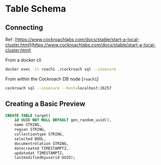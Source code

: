 # Table Schema

## Connecting

Ref: [https://www.cockroachlabs.com/docs/stable/start-a-local-cluster.html](https://www.cockroachlabs.com/docs/stable/start-a-local-cluster.html)

From a docker cli

```bash
docker exec -it roach1 ./cockroach sql --insecure
```

From within the Cockroach DB node [`roach1`]

```bash
cockroach sql --insecure --host=localhost:26257
```

## Creating a Basic Preview

```sql
CREATE TABLE target(
    id UUID NOT NULL DEFAULT gen_random_uuid(),
    name STRING,
    region STRING,
    collectiontype STRING,
    selected BOOL,
    documentrelation STRING,
    datecreated TIMESTAMPTZ,
    updatedat TIMESTAMPTZ,
    lastmodifiedbyuserid UUID);
```